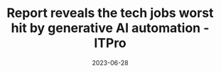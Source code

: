 ---
category:
- .nan
date: 2023-06-28
keyword_suggestion: ubuntu install docker
post_inspiration: https://www.itpro.com/technology/artificial-intelligence/report-reveals-the-tech-jobs-worst-hit-by-generative-ai-automation
silot_terms: digital automation
title: Report reveals the tech jobs worst hit by generative AI <b>automation</b> -
  ITPro
---